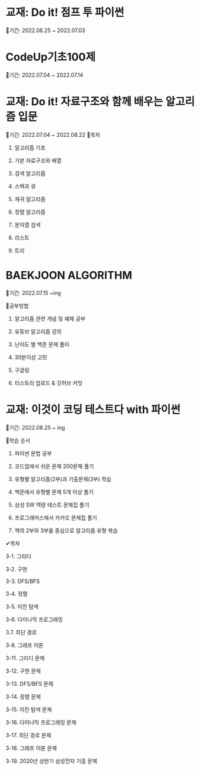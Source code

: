 # 교재: Do it! 점프 투 파이썬

📌기간: 2022.06.25 ~ 2022.07.03
    
# CodeUp기초100제

📌기간: 2022.07.04 ~ 2022.07.14
    
# 교재: Do it! 자료구조와 함께 배우는 알고리즘 입문

📌기간: 2022.07.04 ~ 2022.08.22
📝목차
1. 알고리즘 기초

2. 기본 자료구조와 배열

3. 검색 알고리즘

4. 스택과 큐

5. 재귀 알고리즘

6. 정렬 알고리즘

7. 문자열 검색

8. 리스트

9. 트리
      
# BAEKJOON ALGORITHM

📌기간: 2022.07.15 ~ing

📝공부방법

1. 알고리즘 관련 개념 및 예제 공부 

2. 유튜브 알고리즘 강의

3. 난이도 별 백준 문제 풀이

4. 30분이상 고민 

5. 구글링

6. 티스토리 업로드 & 깃허브 커밋

# 교재: 이것이 코딩 테스트다 with 파이썬 

📌기간: 2022.08.25 ~ ing

📝학습 순서

1. 파이썬 문법 공부

2. 코드업에서 쉬운 문제 200문제 풀기

3. 유형별 알고리즘(2부)과 기출문제(3부) 학습

4. 백준에서 유형별 문제 5개 이상 풀기

5. 삼성 SW 역량 테스트 문제집 풀기

6. 프로그래머스에서 카카오 문제집 풀기

7. 책의 2부와 3부를 중심으로 알고리즘 유형 복습

✔목차

3-1. 그리디

3-2. 구현

3-3. DFS/BFS

3-4. 정렬

3-5. 이진 탐색

3-6. 다이나믹 프로그래밍

3.7. 최단 경로

3-8. 그래프 이론

3-11. 그리디 문제

3-12. 구현 문제

3-13. DFS/BFS 문제

3-14. 정렬 문제

3-15. 이진 탐색 문제

3-16. 다이나믹 프로그래밍 문제

3-17. 최단 경로 문제

3-18. 그래프 이론 문제

3-19. 2020년 상반기 삼성전자 기출 문제
